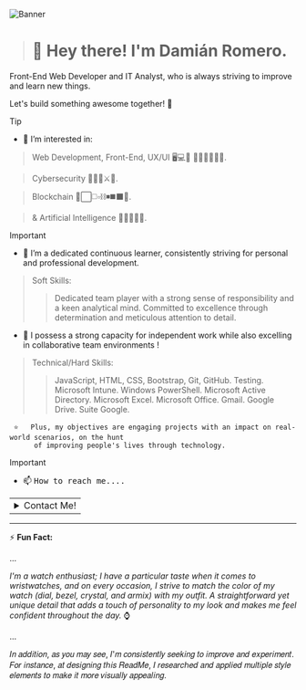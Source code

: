 ![Banner](https://github.com/d-romero-dev/d-romero-dev/blob/82ac9b6ca7e8cca661ae320d53cf474763947195/d-romero.dev%20GitHub%20Banner%20Modern%2C%20Pro%20Illustrative%20Ai%20Technology%20Banner..png
)

> # 👋 Hey there! I'm Damián Romero.

  Front-End Web Developer and IT Analyst, who is always striving to improve and learn new things.

  Let's build something awesome together! 🚀




 > [!TIP]
 > - 👀 I’m interested in:
 > 
 >> Web Development, Front-End, UX/UI ​🖥️​💻​📱​ 👨‍🎨​🌟​👨🏼‍💻​.
 >
 >> Cybersecurity ​​​​🔐​​👮🏼​⚔️​🛃​.
 >
 >>Blockchain 🔲​⬜​◻️​​▫️⛓️​​◾​◼️​⬛​🔲​.
 > 
 >> & Artificial Intelligence ​🧑🏻‍💻🧠​🦾​.
> 
>
> 

> [!IMPORTANT]  
> - 🌱 I’m a dedicated continuous learner, consistently striving for personal and professional development.
>
>> Soft Skills:
>>> Dedicated team player with a strong sense of responsibility and a keen analytical mind. Committed to excellence through determination and meticulous attention to detail.
>
> - 💞️ I possess a strong capacity for independent work while also excelling in collaborative team environments !
>
>> Technical/Hard Skills:
>>> JavaScript, HTML, CSS, Bootstrap, Git, GitHub. Testing. Microsoft Intune. Windows
PowerShell. Microsoft Active Directory. Microsoft Excel. Microsoft Office. Gmail. Google Drive. Suite Google. 


  

  
  

  
     ​⭐​   Plus, my objectives are engaging projects with an impact on real-world scenarios, on the hunt
          of improving people's lives through technology.
  >

  > [!IMPORTANT]
> 
>- 📫 <samp>How to reach me....</samp>
  > 
>
> 

<table><tr><td><details>
  <summary>Contact Me!</summary>

-  <kbd>[Linkedin](https://www.linkedin.com/in/damian-romero-dev)</kbd>
-  <kbd>[GitHub](https://github.com/d-romero-dev)</kbd>
-  <kbd><a href="mailto:d.romero.dev.contact@gmail.com?Subject=Contact%20Request%20From%20Your%20GitHub%20Profile!">Email</a></kbd>

</details>
</td></tr></table>

---------------------------------------------------------------------------------------------------------------------------------------
⚡ **Fun Fact:**

...
>
  *I'm a watch enthusiast; I have a particular taste when it comes to wristwatches,*
  *and on every occasion, I strive to match the color of my watch (dial, bezel, crystal, and armix)*
  *with my outfit. A straightforward yet unique detail that adds a touch of personality to my look*
  *and makes me feel confident throughout the day.* ⌚​
>
...

𝐼𝑛 𝑎𝑑𝑑𝑖𝑡𝑖𝑜𝑛, 𝑎𝑠 𝑦𝑜𝑢 𝑚𝑎𝑦 𝑠𝑒𝑒, 𝐼'𝑚 𝑐𝑜𝑛𝑠𝑖𝑠𝑡𝑒𝑛𝑡𝑙𝑦 𝑠𝑒𝑒𝑘𝑖𝑛𝑔 𝑡𝑜 𝑖𝑚𝑝𝑟𝑜𝑣𝑒 𝑎𝑛𝑑 𝑒𝑥𝑝𝑒𝑟𝑖𝑚𝑒𝑛𝑡. 𝐹𝑜𝑟 𝑖𝑛𝑠𝑡𝑎𝑛𝑐𝑒, 𝑎𝑡 𝑑𝑒𝑠𝑖𝑔𝑛𝑖𝑛𝑔 𝑡ℎ𝑖𝑠 𝑅𝑒𝑎𝑑𝑀𝑒, 
𝐼 𝑟𝑒𝑠𝑒𝑎𝑟𝑐ℎ𝑒𝑑 𝑎𝑛𝑑 𝑎𝑝𝑝𝑙𝑖𝑒𝑑 𝑚𝑢𝑙𝑡𝑖𝑝𝑙𝑒 𝑠𝑡𝑦𝑙𝑒 𝑒𝑙𝑒𝑚𝑒𝑛𝑡𝑠 𝑡𝑜 𝑚𝑎𝑘𝑒 𝑖𝑡 𝑚𝑜𝑟𝑒 𝑣𝑖𝑠𝑢𝑎𝑙𝑙𝑦 𝑎𝑝𝑝𝑒𝑎𝑙𝑖𝑛𝑔.
